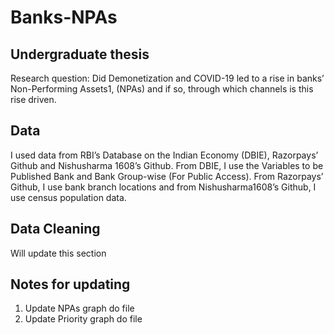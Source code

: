 # Banks-NPAs
## Undergraduate thesis
Research question: Did Demonetization and COVID-19 led to a rise in banks’ Non-Performing Assets1, (NPAs) and if so, through which channels is this rise driven.

## Data
I used data from RBI’s Database on the Indian Economy (DBIE), Razorpays’ Github and Nishusharma 1608’s Github. From DBIE, I use the Variables to be Published Bank and Bank Group-wise (For Public Access). From Razorpays’ Github, I use bank branch locations and from Nishusharma1608’s Github, I use census population data.

## Data Cleaning
Will update this section

## Notes for updating
1. Update NPAs graph do file 
2. Update Priority graph do file
